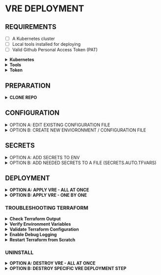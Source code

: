 # VRE DEPLOYMENT

## REQUIREMENTS

* [ ] A Kubernetes cluster
* [ ] Local tools installed for deploying
* [ ] Valid Github Personal Access Token (PAT)

<details><summary><b>Kubernetes</b></summary>

* [ ] Any kubernetes cluster (vanilla or from a distribution, <= 1.29.X) + accessible via kubeconfig from the machine you want deploy vre from
* [ ] Storageprovider/class (RMO/RWX) is already configured on the cluster (PVC can be created / will be bound)
* [ ] Services from LoadBalancer can be created (e.g. Cloud Provider based, HW, CiliumLB or MetalLB is installed on cluster and/or configured)

</details>

<details><summary><b>Tools</b></summary>

| Tool       | Example Version | Download Link                                                        | Used For                                                                 |
|------------|----------------|----------------------------------------------------------------------|--------------------------------------------------------------------------|
| Terraform  | v1.10.5         | [Terraform Downloads](https://www.terraform.io/downloads.html)        | Automates the provisioning and configuration of VRE.       |
| Helm       | v3.17.0         | [Helm Install](https://helm.sh/docs/intro/install/)                    | Verify Helm Releases. |
| Kubectl    | v1.32.3         | [Kubectl Downloads](https://kubernetes.io/docs/tasks/tools/)           | Provides command-line control over the Kubernetes clusters.                  |
| k9s        | v0.40.5         | [k9s Releases](https://github.com/derailed/k9s/releases)               | Offers a terminal UI to monitor and troubleshoot Kubernetes resources.   |

</details>

<details><summary><b>Token</b></summary>

To create a Personal Access Token on GitHub with the required permissions:

* Log in to your GitHub account.
* Click your profile picture in the top-right corner and select Settings.
* In the left sidebar, scroll down to Developer settings.
* Choose Personal access tokens, then:
  * click Tokens (classic) and then Generate new token.
  * After that, select the permissions you need (such as repo, workflow, write:packages, etc.), and then generate the token. Copy and store it securely.

```bash
Repository Permissions (repo)
✅ repo (Full control of private repositories)
✅ repo:status (Access commit status)
✅ repo_deployment (Access deployment status)
✅ public_repo (Access public repositories)
✅ repo:invite (Access repository invitations)
✅ security_events (Read and write security events)
✅ read:repo_hook (Read repository hooks)

Workflow Permissions
✅ workflow (Update GitHub Action workflows)

Packages Permissions
✅ write:packages (Upload packages to GitHub Package Registry)
✅ read:packages (Download packages from GitHub Package Registry)

Organization Permissions
✅ manage_runners:org (Manage org runners and runner groups)
```

</details>

## PREPARATION

<details><summary><b>CLONE REPO</b></summary>

```bash
git clone https://github.com/vre-charite-dev/vre-infra.git
cd vre-infra
```

<details><summary>OPTIONAL: CLONE BY TAG</summary>

```bash
# ONCE / IF THERE ARE TAGS YOU COULD SWITCH THAT WAY TO A RELEASED VERSION
git checkout tags/<tag-name>
```

</details>

<details><summary>OPTIONAL: CHECKOUT A SPECIFC HASH FROM COMMIT HISTORY</summary>

```bash
git checkout <commit-hash>
```

</details>

</details>

## CONFIGURATION

<details><summary>OPTION A: EDIT EXISTING CONFIGURATION FILE</summary>

```bash
# EDIT FILE / MAKE CHANGES e.g
vi ./terraform/config/charite/charite.tfvars
```

</details>

<details><summary>OPTION B: CREATE NEW ENVIORONMENT / CONFIGURATION FILE</summary>

```bash
ENV=production # just an example name
PATH_DEFAULT_CONFIG=./terraform/config/charite/charite.tfvars
PATH_NEW_CONFIG=./terraform/config/${ENV}/${ENV}.tfvars

# CREATE FOLDER FOR ENV
mkdir -p ./terraform/config/${ENV}/
cp ${PATH_DEFAULT_CONFIG} ${PATH_NEW_CONFIG}
# EDIT FILE / MAKE CHANGES e.g.
vi ${PATH_NEW_CONFIG}
```

</details>

## SECRETS

<details><summary>OPTION A: ADD SECRETS TO ENV</summary>

```bash
export TF_VAR_ghcr_token="${GITHUB_USERNAME}:${GITHUB_TOKEN}"
export TF_VAR_vault_token=""
export TF_VAR_kubeconfig=/path/to/kube/config
```

</details>

<details><summary>OPTION B: ADD NEEDED SECRETS TO A FILE (SECRETS.AUTO.TFVARS)</summary>

```bash
# CREATE THE SECRETS.AUTO.TFVARS FILE IN THE TERRAFORM FOLDERS
GITHUB_USERNAME="<CHANGE-ME>"
GITHUB_TOKEN="<CHANGE-ME>"
VAULT_TOKEN="<CHANGE-ME>"

FOLDERS=("pre-install" "install" "intermediary-install" "post-install")

for TF_FOLDER in "${FOLDERS[@]}"; do
  cat <<EOF > "./terraform/${TF_FOLDER}/secrets.auto.tfvars"
ghcr_token  = "${GITHUB_USERNAME}:${GITHUB_TOKEN}"
vault_token = "${VAULT_TOKEN}"
EOF

done
```

</details>

## DEPLOYMENT

<details><summary><b>OPTION A: APPLY VRE - ALL AT ONCE</b></summary>

```bash
PATH_CONFIG=./terraform/config/charite/charite.tfvars # or change to a newly created env config file
FOLDERS=("pre-install" "install" "intermediary-install" "post-install")
VAR_FILE=${PATH_CONFIG}

for TF_FOLDER in "${FOLDERS[@]}"; do
  terraform -chdir=./terraform/${TF_FOLDER} init
  terraform -chdir=./terraform/${TF_FOLDER} apply --auto-approve -var-file=${VAR_FILE}
done
```

</details>

<details><summary><b>OPTION B: APPLY VRE - ONE BY ONE</b></summary>

### 1. PRE-INSTALL

pre-install creates:
  * cert-manager, ingress, observability, etc.
  * multiple secrets for authentication (regcred and vault-secret across various namespaces)
  * two Helm releases (cert-manager and trust-manager)

<details><summary><b>Apply pre-install</b></summary>

```bash
cd ./terraform/pre-install
terraform init
terraform apply --auto-approve
```

</details>

<details><summary><b>Verify pre-install w/ kubectl+helm</b></summary>

```bash
export KUBECONFIG=/path/to/kube/config
# GENERAL
kubectl get namespaces
# EXAMPLE CHECKS
kubectl get namespace cert-manager ingress observability
kubectl get secret regcred -n cert-manager
kubectl describe secret regcred -n cert-manager
# GENERAL
helm list -A
# EXAMPLE CHECKS
helm status cert-manager -n cert-manager
helm status trust-manager -n cert-manager
kubectl get pods -n cert-manager
kubectl get pods -n ingress
kubectl get pods -n observability
```

</details>

### 2. INTERMEDIARY-INSTALL

intermediary-install creates:
  * cert-manager resources, including a self-signed issuer, a root certificate + cluster issuer
  * server certificates were generated for the operator and a MinIO tenant
  * jaeger operator

<details><summary><b>Apply intermediary-install</b></summary>

```bash
cd ./terraform/intermediary-install # or cd ../intermediary-install changing from previous apply operation
terraform init
terraform apply --auto-approve
```

</details>

<details><summary><b>Verify intermediary-install w/ kubectl+helm</b></summary>

```bash
# List all ClusterIssuers and Issuers
kubectl get clusterissuers,issuers -A
# Describe a specific ClusterIssuer
kubectl describe clusterissuer <issuer-name>
# List all Certificates
kubectl get certificates -A
# Describe a specific Certificate
kubectl describe certificate <certificate-name> -n <namespace>
# Check CertificateRequest status
kubectl get certificaterequests -A
# List Secrets to confirm certificates were created
kubectl get secrets -A | grep tls
# Inspect a specific TLS secret
kubectl describe secret <secret-name> -n <namespace>
# Check Helm releases
helm list -A | grep jaeger
# Get detailed status of Jaeger Operator Helm release
helm status jaeger -n <namespace>
# Check Jaeger Operator pods
kubectl get pods -n <namespace> | grep jaeger
# Describe Jaeger Operator deployment
kubectl describe deployment jaeger-operator -n <namespace>
# Check logs for troubleshooting
kubectl logs -l app.kubernetes.io/name=jaeger-operator -n <namespace>
```

</details>

### 3. INSTALL

install creates:

* Core Services: Kong, Redis, Elasticsearch, Neo4j, OpenLDAP, MinIO.
* Application Services: Approval, Encryption, Cataloguing, Dataset, Provenance, Notification, etc.
* Utility Services: Mailhog, Queue Consumer, Queue Producer, Pipeline Watch, etc.

<details><summary><b>Apply install</b></summary>

```bash
cd ./terraform/install # or cd ../install changing from previous apply operation
terraform init
terraform apply --auto-approve -var-file="../config/charite/charite.tfvars"
```

</details>

<details><summary><b>Verify install w/ kubectl+helm</b></summary>

```bash
# List All Helm Releases
helm list --all-namespaces
# Check Resources for a Specific Helm Release
helm status <release-name> -n <namespace>
# Example Commands for Specific Releases
helm status kong -n <namespace>
kubectl get pods -n <namespace> -l app.kubernetes.io/instance=kong
helm status redis -n <namespace>
kubectl get services -n <namespace> -l app.kubernetes.io/instance=redis
kubectl get configmaps -n <namespace> -l app.kubernetes.io/instance=<release-name>
kubectl get secrets -n <namespace> -l app.kubernetes.io/instance=<release-name>
kubectl get pv
kubectl get pvc -n <namespace>
```

</details>

### 4. POST-INSTALL

post-install creates:

* Atlas: ConfigMap and Job for Atlas configuration.
* Elasticsearch and Kong: ConfigMaps and Jobs for Elasticsearch and Kong setup.
* Keycloak:
  * A new realm (vre).
  * Multiple OpenID clients (react_app_client, minio_client, kong_client).
  * Roles (platform_admin, admin_role).
  * Protocol mappers for client configurations.
  * A user (admin_user) with assigned roles.
  * Service account roles and client default scopes.

<details><summary><b>Apply post-install</b></summary>

```bash
CONFIG_FILE="../config/charite/charite.tfvars" # example
cd ./terraform/post-install # or cd ../post-install changing from previous apply operation
terraform init
terraform apply --auto-approve -var-file="${CONFIG_FILE}
```

</details>

<details><summary><b>Verify post-install w/ kubectl+helm</b></summary>

```bash
# Check Atlas ConfigMap
kubectl get configmap atlas-custom-entity -n utility
# Check Elasticsearch ConfigMap
kubectl get configmap elasticsearch-index-configmap -n <namespace>
# Check Elasticsearch Job
kubectl get job elasticsearch-index-job -n <namespace>
# Check Kong ConfigMap
kubectl get configmap kong-configmap -n <namespace>
# Check Kong Job
kubectl get job kong-job -n <namespace>
# Check Atlas Job
kubectl get job atlas-config-job -n utility
# Verify Keycloak Realm (vre)
kubectl exec -it <keycloak-pod> -n <namespace> -- /opt/keycloak/bin/kcadm.sh get realms/vre
# Verify OpenID Clients
kubectl exec -it <keycloak-pod> -n <namespace> -- /opt/keycloak/bin/kcadm.sh get clients -r vre
# Verify Client Default Scopes
kubectl exec -it <keycloak-pod> -n <namespace> -- /opt/keycloak/bin/kcadm.sh get clients/<client-id>/default-client-scopes -r vre
```

</details>

</details>

### TROUBLESHOOTING TERRAFORM

<details><summary><b>Check Terraform Output</b></summary>

Terraform usually provides error messages when a run fails. Review the output:

```sh
terraform apply --auto-approve
```

To capture the output into a file for easier review:

```sh
terraform apply --auto-approve | tee terraform_output.log
```

</details>

<details><summary><b>Verify Environment Variables</b></summary>

```bash
echo $GITHUB_USERNAME
echo $GITHUB_TOKEN | sed 's/./*/g'  # Masked output for security
echo $VAULT_TOKEN | sed 's/./*/g'
```

Alternatively, use a .env file and source it:

```bash
source .env
```

</details>

<details><summary><b>Validate Terraform Configuration</b></summary>

Check for syntax or structural errors in the Terraform files:

```bash
terraform validate
```

If validation passes but apply still fails, check the execution plan:

```bash
terraform plan
```

</details>

<details><summary><b>Enable Debug Logging</b></summary>

For more details on the error, enable debug logging:

```bash
export TF_LOG=DEBUG
terraform apply --auto-approve 2>&1 | tee terraform_debug.log
```

</details>

<details><summary><b>Restart Terraform from Scratch</b></summary>

If troubleshooting doesn’t resolve the issue, reset Terraform and try again:

```bash
terraform destroy --auto-approve  # Destroy existing resources
rm -rf .terraform/ terraform.tfstate*  # Delete local state
terraform init
terraform apply --auto-approve
```

</details>


### UNINSTALL

<details><summary><b>OPTION A: DESTROY VRE - ALL AT ONCE</b></summary>

```bash
PATH_CONFIG=$(pwd)/terraform/config/charite/charite.tfvars # or change to a newly created env config file
FOLDERS=("post-install" "install" "intermediary-install" "pre-install")
VAR_FILE=${PATH_CONFIG}

for TF_FOLDER in "${FOLDERS[@]}"; do
  echo destroying ${TF_FOLDER}
  terraform -chdir=./terraform/${TF_FOLDER} destroy --auto-approve -var-file=${VAR_FILE}
  echo destroy ${TF_FOLDER} complete!
done
```

</details>

<details><summary><b>OPTION B: DESTROY SPECIFIC VRE DEPLOYMENT STEP</b></summary>

```bash
CONFIG_FILE="../config/charite/charite.tfvars" # example, needed for at least install & post-install steps
cd ./terraform/<INSTALL-NAME> # e.g. install or post-install
terraform destroy --auto-approve -var-file="${CONFIG_FILE}
```


</details>
